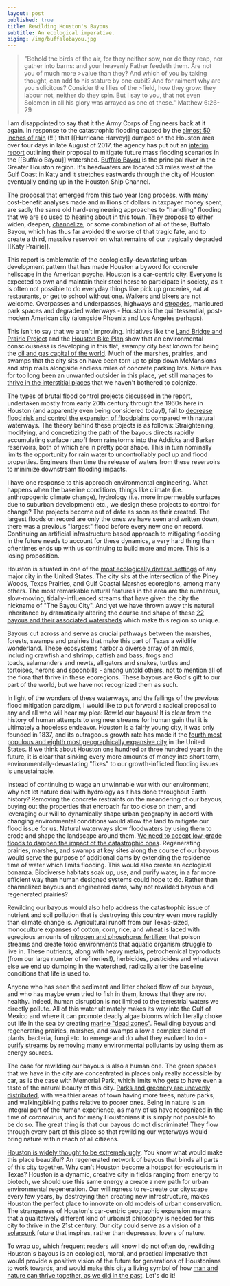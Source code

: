 ```yaml
---
layout: post
published: true
title: Rewilding Houston's Bayous
subtitle: An ecological imperative.
bigimg: /img/buffalobayou.jpg
---
```


>"Behold the birds of the air, for they neither sow, nor do they reap, nor gather into barns: and your heavenly Father feedeth them. Are not you of much more >value than they? And which of you by taking thought, can add to his stature by one cubit? And for raiment why are you solicitous? Consider the lilies of the >field, how they grow: they labour not, neither do they spin. But I say to you, that not even Solomon in all his glory was arrayed as one of these."
>Matthew 6:26-29

I am disappointed to say that it the Army Corps of Engineers back at it again. In response to the catastrophic flooding caused by the [almost 50 inches of rain](https://www.climate.gov/news-features/event-tracker/reviewing-hurricane-harveys-catastrophic-rain-and-flooding) (!!!) that [[Hurricane Harvey]] dumped on the Houston area over four days in late August of 2017, the agency has put out an [interim report](https://www.swg.usace.army.mil/Missions/Projects/BBTRS/) outlining their proposal to mitigate future mass flooding scenarios in the [[Buffalo Bayou]] watershed. [Buffalo Bayou](https://buffalobayou.org/) is the principal river in the Greater Houston region. It's headwaters are located 53 miles west of the Gulf Coast in Katy and it stretches eastwards through the city of Houston eventually ending up in the Houston Ship Channel.

The proposal that emerged from this two year long process, with many cost-benefit analyses made and millions of dollars in taxpayer money spent, are sadly the same old hard-engineering approaches to "handling" flooding that we are so used to hearing about in this town. They propose to either widen, deepen, [channelize](https://en.wikipedia.org/wiki/River_engineering#Channelization), or some combination of all of these, Buffalo Bayou, which has thus far avoided the worse of that tragic fate, and to create a third, massive reservoir on what remains of our tragically degraded [[Katy Prairie]].

This report is emblematic of the ecologically-devastating urban development pattern that has made Houston a byword for concrete hellscape in the American psyche. Houston is a car-centric city. Everyone is expected to own and maintain their steel horse to participate in society, as it is often not possible to do everyday things like pick up groceries, eat at restaurants, or get to school without one. Walkers and bikers are not welcome. Overpasses and underpasses, highways and [stroades](https://www.strongtowns.org/journal/2018/3/1/whats-a-stroad-and-why-does-it-matter), manicured park spaces and degraded waterways - Houston is the quintessential, post-modern American city (alongside Phoenix and Los Angeles perhaps).

This isn't to say that we aren't improving. Initiatives like the [Land Bridge and Prairie Project](https://www.memorialparkconservancy.org/discover/master-plan/land-bridge-prairie-restoration-project/) and the [Houston Bike Plan](https://houstonbikeplan.org/) show that an environmental consciousness is developing in this flat, swampy city best known for being the [oil and gas capital of the world](https://www.forbes.com/sites/uhenergy/2018/08/22/proximity-counts-how-houston-dominates-the-oil-industry/). Much of the marshes, prairies, and swamps that the city sits on have been torn up to plop down McMansions and strip malls alongside endless miles of concrete parking lots. Nature has for too long been an unwanted outsider in this place, yet still manages to [thrive in the interstitial places](https://valerio.substack.com/p/2020-07-30-beyond-sustainability-and-towards-antifragility) that we haven't bothered to colonize.

The types of brutal flood control projects discussed in the report, undertaken mostly from early 20th century through the 1960s here in Houston (and apparently even being considered today!),  fail to [decrease flood risk and control the expansion of floodplains](https://onlinelibrary.wiley.com/doi/full/10.1111/jfr3.12604) compared with natural waterways. The theory behind these projects is as follows: Straightening, modifying, and concretizing the path of the bayous directs rapidly accumulating surface runoff from rainstorms into the Addicks and Barker reservoirs, both of which are in pretty poor shape. This in turn nominally limits the opportunity for rain water to uncontrollably pool up and flood properties. Engineers then time the release of waters from these reservoirs to minimize downstream flooding impacts.

I have one response to this approach environmental engineering. What happens when the baseline conditions, things like climate (i.e. anthropogenic climate change), hydrology (i.e. more impermeable surfaces due to suburban development) etc., we design these projects to control for change? The projects become out of date as soon as their created. The largest floods on record are only the ones we have seen and written down, there was a previous "largest" flood before every new one on record. Continuing an artificial infrastructure based approach to mitigating flooding in the future needs to account for these dynamics, a very hard thing than oftentimes ends up with us continuing to build more and more. This is a losing proposition.

Houston is situated in one of the [most ecologically diverse settings](https://houstonwilderness.org/about-ecoregions) of any major city in the United States. The city sits at the intersection of the Piney Woods, Texas Prairies, and Gulf Coastal Marshes ecoregions, among many others. The most remarkable natural features in the area are the numerous, slow-moving, tidally-influenced streams that have given the city the nickname of "The Bayou City". And yet we have thrown away this natural inheritance by dramatically altering the course and shape of these [22 bayous and their associated watersheds](https://www.bayoupreservation.org/Bayous) which make this region so unique.

Bayous cut across and serve as crucial pathways between the marshes, forests, swamps and prairies that make this part of Texas a wildlife wonderland. These ecosystems harbor a diverse array of animals, including crawfish and shrimp, catfish and bass, frogs and toads, salamanders and newts, alligators and snakes, turtles and tortoises, herons and spoonbills - among untold others, not to mention all of the flora that thrive in these ecoregions. These bayous are God's gift to our part of the world, but we have not recognized them as such.

In light of the wonders of these waterways, and the failings of the previous flood mitigation paradigm, I would like to put forward a radical proposal to any and all who will hear my plea: Rewild our bayous! It is clear from the history of human attempts to engineer streams for human gain that it is ultimately a hopeless endeavor. Houston is a fairly young city, it was only founded in 1837, and its outrageous growth rate has made it the [fourth most populous and eighth most geographically expansive city](https://en.wikipedia.org/wiki/Houston) in the United States. If we think about Houston one hundred or three hundred years in the future, it is clear that sinking every more amounts of money into short term, environmentally-devastating "fixes" to our growth-inflicted flooding issues is unsustainable.

Instead of continuing to wage an unwinnable war with our environment, why not let nature deal with hydrology as it has done throughout Earth history? Removing the concrete restraints on the meandering of our bayous, buying out the properties that encroach far too close on them, and leveraging our will to dynamically shape urban geography in accord with changing environmental conditions would allow the land to mitigate our flood issue for us. Natural waterways slow floodwaters by using them to erode and shape the landscape around them. [We need to accept low-grade floods to dampen the impact of the catastrophic ones](https://www.americanrivers.org/threats-solutions/restoring-damaged-rivers/benefits-of-restoring-floodplains/). Regenerating prairies, marshes, and swamps at key sites along the course of our bayous would serve the purpose of additional dams by extending the residence time of water which limits flooding. This would also create an ecological bonanza. Biodiverse habitats soak up, use, and purify water, in a far more efficient way than human designed systems could hope to do. Rather than channelized bayous and engineered dams, why not rewilded bayous and regenerated prairies?

Rewilding our bayous would also help address the catastrophic issue of nutrient and soil pollution that is destroying this country even more rapidly than climate change is. Agricultural runoff from our Texas-sized, monoculture expanses of cotton, corn, rice, and wheat is laced with egregious amounts of [nitrogen and phosphorus fertilizer](https://www.epa.gov/nutrientpollution/issue#:~:text=Nutrient%20pollution%20is%20one%20of,in%20the%20air%20and%20water.&text=Too%20much%20nitrogen%20and%20phosphorus%20in%20the%20water%20causes%20algae,faster%20than%20ecosystems%20can%20handle.) that poison streams and create toxic environments that aquatic organism struggle to live in. These nutrients, along with heavy metals, petrochemical byproducts (from our large number of refineries!), herbicides, pesticides and whatever else we end up dumping in the watershed, radically alter the baseline conditions that life is used to.

Anyone who has seen the sediment and litter choked flow of our bayous, and who has maybe even tried to fish in them, knows that they are not healthy. Indeed, human disruption is not limited to the terrestrial waters we directly pollute. All of this water ultimately makes its way into the Gulf of Mexico and where it can promote deadly algae blooms which literally choke out life in the sea by creating [marine "dead zones"](https://oceanservice.noaa.gov/facts/deadzone.html). Rewilding bayous and regenerating prairies, marshes, and swamps allow a complex blend of plants, bacteria, fungi etc. to emerge  and do what they evolved to do - [purify streams](https://sciencing.com/do-wetlands-purify-water-7585568.html) by removing many environmental pollutants by using them as energy sources. 

The case for rewilding our bayous is also a human one. The green spaces that we have in the city are concentrated in places only really accessible by car, as is the case with Memorial Park, which limits who gets to have even a taste of the natural beauty of this city. [Parks and greenery are unevenly distributed](https://www.geographyrealm.com/gray-green-urban-divide-wealth-poverty-visible-space/), with wealthier areas of town having more trees, nature parks, and walking/biking paths relative to poorer ones. Being in nature is an integral part of the human experience, as many of us have recognized in the time of coronavirus, and for many Houstonians it is simply not possible to be do so. The great thing is that our bayous do not discriminate! They flow through every part of this place so that rewilding our waterways would bring nature within reach of all citizens.

[Houston is widely thought to be extremely ugly](https://www.houstoniamag.com/travel-and-outdoors/2013/11/houston-ugliest-city-in-the-first-world-november-2013#:~:text=A%20site%20called%20Ucityguides.com,barely%20more%20fetching%20than%20Detroit.). You know what would make this place beautiful? An regenerated network of bayous that binds all parts of this city together. Why can't Houston become a hotspot for ecotourism in Texas?  Houston is a dynamic, creative city in fields ranging from energy to biotech, we should use this same energy a create a new path for urban environmental regeneration. Our willingness to re-create our cityscape every few years, by destroying then creating new infrastructure, makes Houston the perfect place to innovate on old models of urban conservation. The strangeness of Houston's car-centric geographic expansion means that a qualitatively different kind of urbanist philosophy is needed for this city to thrive in the 21st century. Our city could serve as a vision of a [solarpunk](https://medium.com/solarpunks/solarpunk-a-reference-guide-8bcf18871965) future that inspires, rather than depresses, lovers of nature.

To wrap up, which frequent readers will know I do not often do, rewilding Houston's bayous is an ecological, moral, and practical imperative that would provide a positive vision of the future for generations of Houstonians to work towards, and would make this city a living symbol of how [man and nature can thrive together, as we did in the past](https://valerio.substack.com/p/to-rewild-nature-we-must-rewild-man). Let's do it!
